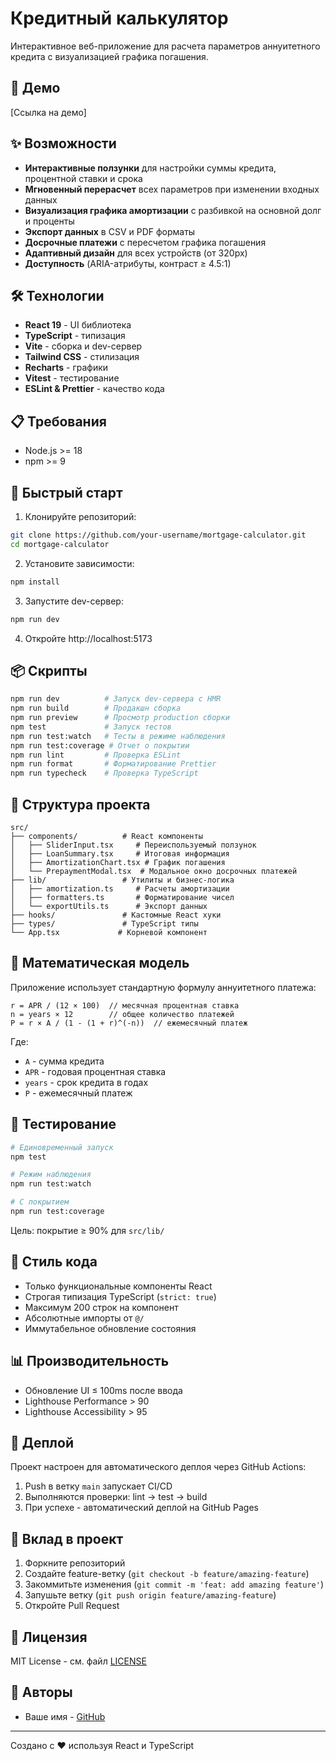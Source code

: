 # Кредитный калькулятор

Интерактивное веб-приложение для расчета параметров аннуитетного кредита с визуализацией графика погашения.

## 🚀 Демо

[Ссылка на демо] <!-- Добавьте ссылку после деплоя -->

## ✨ Возможности

- **Интерактивные ползунки** для настройки суммы кредита, процентной ставки и срока
- **Мгновенный перерасчет** всех параметров при изменении входных данных
- **Визуализация графика амортизации** с разбивкой на основной долг и проценты
- **Экспорт данных** в CSV и PDF форматы
- **Досрочные платежи** с пересчетом графика погашения
- **Адаптивный дизайн** для всех устройств (от 320px)
- **Доступность** (ARIA-атрибуты, контраст ≥ 4.5:1)

## 🛠 Технологии

- **React 19** - UI библиотека
- **TypeScript** - типизация
- **Vite** - сборка и dev-сервер
- **Tailwind CSS** - стилизация
- **Recharts** - графики
- **Vitest** - тестирование
- **ESLint & Prettier** - качество кода

## 📋 Требования

- Node.js >= 18
- npm >= 9

## 🚀 Быстрый старт

1. Клонируйте репозиторий:
```bash
git clone https://github.com/your-username/mortgage-calculator.git
cd mortgage-calculator
```

2. Установите зависимости:
```bash
npm install
```

3. Запустите dev-сервер:
```bash
npm run dev
```

4. Откройте http://localhost:5173

## 📦 Скрипты

```bash
npm run dev          # Запуск dev-сервера с HMR
npm run build        # Продакшн сборка
npm run preview      # Просмотр production сборки
npm test             # Запуск тестов
npm run test:watch   # Тесты в режиме наблюдения
npm run test:coverage # Отчет о покрытии
npm run lint         # Проверка ESLint
npm run format       # Форматирование Prettier
npm run typecheck    # Проверка TypeScript
```

## 📁 Структура проекта

```
src/
├── components/          # React компоненты
│   ├── SliderInput.tsx     # Переиспользуемый ползунок
│   ├── LoanSummary.tsx     # Итоговая информация
│   ├── AmortizationChart.tsx # График погашения
│   └── PrepaymentModal.tsx  # Модальное окно досрочных платежей
├── lib/                 # Утилиты и бизнес-логика
│   ├── amortization.ts     # Расчеты амортизации
│   ├── formatters.ts       # Форматирование чисел
│   └── exportUtils.ts      # Экспорт данных
├── hooks/               # Кастомные React хуки
├── types/               # TypeScript типы
└── App.tsx             # Корневой компонент
```

## 🧮 Математическая модель

Приложение использует стандартную формулу аннуитетного платежа:

```
r = APR / (12 × 100)  // месячная процентная ставка
n = years × 12        // общее количество платежей
P = r × A / (1 - (1 + r)^(-n))  // ежемесячный платеж
```

Где:
- `A` - сумма кредита
- `APR` - годовая процентная ставка
- `years` - срок кредита в годах
- `P` - ежемесячный платеж

## 🧪 Тестирование

```bash
# Единовременный запуск
npm test

# Режим наблюдения
npm run test:watch

# С покрытием
npm run test:coverage
```

Цель: покрытие ≥ 90% для `src/lib/`

## 🎨 Стиль кода

- Только функциональные компоненты React
- Строгая типизация TypeScript (`strict: true`)
- Максимум 200 строк на компонент
- Абсолютные импорты от `@/`
- Иммутабельное обновление состояния

## 📊 Производительность

- Обновление UI ≤ 100ms после ввода
- Lighthouse Performance > 90
- Lighthouse Accessibility > 95

## 🚀 Деплой

Проект настроен для автоматического деплоя через GitHub Actions:

1. Push в ветку `main` запускает CI/CD
2. Выполняются проверки: lint → test → build
3. При успехе - автоматический деплой на GitHub Pages

## 🤝 Вклад в проект

1. Форкните репозиторий
2. Создайте feature-ветку (`git checkout -b feature/amazing-feature`)
3. Закоммитьте изменения (`git commit -m 'feat: add amazing feature'`)
4. Запушьте ветку (`git push origin feature/amazing-feature`)
5. Откройте Pull Request

## 📄 Лицензия

MIT License - см. файл [LICENSE](LICENSE)

## 👥 Авторы

- Ваше имя - [GitHub](https://github.com/your-username)

---

Создано с ❤️ используя React и TypeScript